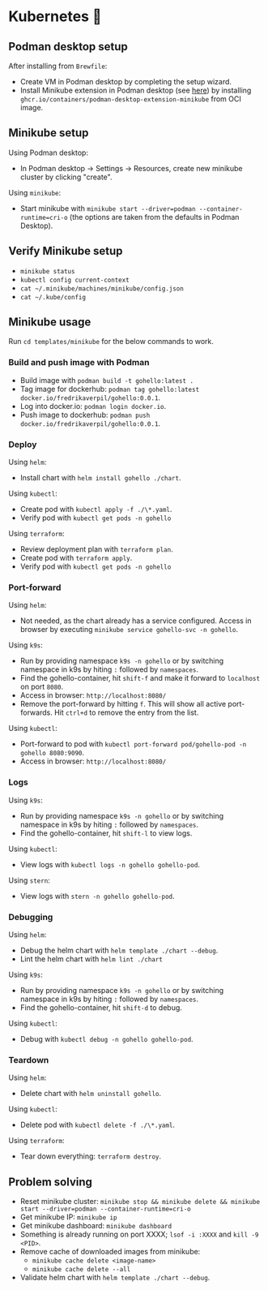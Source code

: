 # Kubernetes 🧊

## Podman desktop setup

After installing from `Brewfile`:

- Create VM in Podman desktop by completing the setup wizard.
- Install Minikube extension in Podman desktop (see [here](https://podman-desktop.io/docs/minikube)) by installing `ghcr.io/containers/podman-desktop-extension-minikube` from OCI image.

## Minikube setup

Using Podman desktop:

- In Podman desktop -> Settings -> Resources, create new minikube cluster by clicking "create".

Using `minikube`:

- Start minikube with `minikube start --driver=podman --container-runtime=cri-o` (the options are taken from the defaults in Podman Desktop).

## Verify Minikube setup

- `minikube status`
- `kubectl config current-context`
- `cat ~/.minikube/machines/minikube/config.json`
- `cat ~/.kube/config`

## Minikube usage

Run `cd templates/minikube` for the below commands to work.

### Build and push image with Podman

- Build image with `podman build -t gohello:latest .`
- Tag image for dockerhub: `podman tag gohello:latest docker.io/fredrikaverpil/gohello:0.0.1`.
- Log into docker.io: `podman login docker.io`.
- Push image to dockerhub: `podman push docker.io/fredrikaverpil/gohello:0.0.1`.

### Deploy

Using `helm`:

- Install chart with `helm install gohello ./chart`.

Using `kubectl`:

- Create pod with `kubectl apply -f ./\*.yaml`.
- Verify pod with `kubectl get pods -n gohello`

Using `terraform`:

- Review deployment plan with `terraform plan`.
- Create pod with `terraform apply`.
- Verify pod with `kubectl get pods -n gohello`

### Port-forward

Using `helm`:

- Not needed, as the chart already has a service configured. Access in browser by executing `minikube service gohello-svc -n gohello`.

Using `k9s`:

- Run by providing namespace `k9s -n gohello` or by switching namespace in k9s by hiting `:` followed by `namespaces`.
- Find the gohello-container, hit `shift-f` and make it forward to `localhost` on port `8080`.
- Access in browser: `http://localhost:8080/`
- Remove the port-forward by hitting `f`. This will show all active port-forwards. Hit `ctrl+d` to remove the entry from the list.

Using `kubectl`:

- Port-forward to pod with `kubectl port-forward pod/gohello-pod -n gohello 8080:9090`.
- Access in browser: `http://localhost:8080/`

### Logs

Using `k9s`:

- Run by providing namespace `k9s -n gohello` or by switching namespace in k9s by hiting `:` followed by `namespaces`.
- Find the gohello-container, hit `shift-l` to view logs.

Using `kubectl`:

- View logs with `kubectl logs -n gohello gohello-pod`.

Using `stern`:

- View logs with `stern -n gohello gohello-pod`.

### Debugging

Using `helm`:

- Debug the helm chart with `helm template ./chart --debug`.
- Lint the helm chart with `helm lint ./chart`

Using `k9s`:

- Run by providing namespace `k9s -n gohello` or by switching namespace in k9s by hiting `:` followed by `namespaces`.
- Find the gohello-container, hit `shift-d` to debug.

Using `kubectl`:

- Debug with `kubectl debug -n gohello gohello-pod`.

### Teardown

Using `helm`:

- Delete chart with `helm uninstall gohello`.

Using `kubectl`:

- Delete pod with `kubectl delete -f ./\*.yaml`.

Using `terraform`:

- Tear down everything: `terraform destroy`.

## Problem solving

- Reset minikube cluster: `minikube stop && minikube delete && minikube start --driver=podman --container-runtime=cri-o`
- Get minikube IP: `minikube ip`
- Get minikube dashboard: `minikube dashboard`
- Something is already running on port XXXX; `lsof -i :XXXX` and `kill -9 <PID>`.
- Remove cache of downloaded images from minikube:
  - `minikube cache delete <image-name>`
  - `minikube cache delete --all`
- Validate helm chart with `helm template ./chart --debug`.
